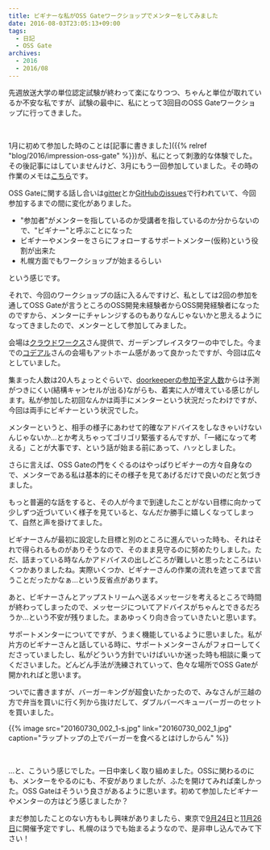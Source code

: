 ```yaml
---
title: ビギナーな私がOSS Gateワークショップでメンターをしてみました
date: 2016-08-03T23:05:13+09:00
tags:
  - 日記
  - OSS Gate
archives:
  - 2016
  - 2016/08
---
```


先週放送大学の単位認定試験が終わって楽になりつつ、ちゃんと単位が取れているか不安な私ですが、試験の最中に、私にとって3回目のOSS
Gateワークショップに行ってきました。

<br>

1月に初めて参加した時のことは[記事に書きました]({{% relref "blog/2016/impression-oss-gate" %}})が、私にとって刺激的な体験でした。その後記事にはしていませんけど、3月にもう一回参加していました。その時の作業のメモは[こちら](https://github.com/oss-gate/workshop/issues/23)です。

OSS Gateに関する話し合いは[gitter](https://gitter.im/oss-gate/general)とか[GitHubのissues](https://github.com/oss-gate/workshop/issues/8)で行われていて、今回参加するまでの間に変化がありました。

- "参加者"がメンターを指しているのか受講者を指しているのか分からないので、"ビギナー"と呼ぶことになった
- ビギナーやメンターをさらにフォローするサポートメンター(仮称)という役割が出来た
- 札幌方面でもワークショップが始まるらしい

という感じです。

それで、今回のワークショップの話に入るんですけど、私としては2回の参加を通してOSS Gateが言うところのOSS開発未経験者からOSS開発経験者になったのですから、メンターにチャレンジするのもありなんじゃないかと思えるようになってきましたので、メンターとして参加してみました。

会場は[クラウドワークス](http://cloudworks.jp)さん提供で、ガーデンプレイスタワーの中でした。今までの[コデアル](http://www.codeal.asia)さんの会場もアットホーム感があって良かったですが、今回は広々としていました。

集まった人数は20人ちょっとぐらいで、[doorkeeperの参加予定人数](https://oss-gate.doorkeeper.jp/events/upcoming)からは予測がつきにくい(結構キャンセルが出る)ながらも、着実に人が増えている感じがします。私が参加した初回なんかは両手にメンターという状況だったわけですが、今回は両手にビギナーという状況でした。

メンターというと、相手の様子にあわせて的確なアドバイスをしなきゃいけないんじゃないか…とか考えちゃってゴリゴリ緊張するんですが、「一緒になって考える」ことが大事です、という話が始まる前にあって、ハッとしました。

さらに言えば、OSS Gateの門をくぐるのはやっぱりビギナーの方々自身なので、メンターである私は基本的にその様子を見てあげるだけで良いのだと気づきました。

もっと普遍的な話をすると、その人が今まで到達したことがない目標に向かって少しずつ近づいていく様子を見ていると、なんだか勝手に嬉しくなってしまって、自然と声を掛けてました。

ビギナーさんが最初に設定した目標と別のところに進んでいった時も、それはそれで得られるものがありそうなので、そのまま見守るのに努めたりしました。ただ、詰まっている時なんかアドバイスの出しどころが難しいと思ったところはいくつかありましたね。実際いくつか、ビギナーさんの作業の流れを遮ってまで言うことだったかなぁ…という反省点があります。

あと、ビギナーさんとアップストリームへ送るメッセージを考えるところで時間が終わってしまったので、メッセージについてアドバイスがちゃんとできるだろうか…という不安が残りました。まあゆっくり向き合っていきたいと思います。

サポートメンターについてですが、うまく機能しているように思いました。私が片方のビギナーさんと話している時に、サポートメンターさんがフォローしてくださっていましたし、私がどういう方針でいけばいいか迷った時も相談に乗ってくださいました。どんどん手法が洗練されていって、色々な場所でOSS
Gateが開かれればと思います。

ついでに書きますが、バーガーキングが超食いたかったので、みなさんが三越の方で弁当を買いに行く列から抜けだして、ダブルバーベキューバーガーのセットを買いました。

{{% image src="20160730_002_1-s.jpg" link="20160730_002_1.jpg" caption="ラップトップの上でバーガーを食べるとはけしからん" %}}

<br>

…と、こういう感じでした。一日中楽しく取り組めました。OSSに関わるのにも、メンターをやるのにも、不安がありましたが、ふたを開けてみれば楽しかった。OSS
Gateはそういう良さがあるように思います。初めて参加したビギナーやメンターの方はどう感じましたか？

まだ参加したことのない方ももし興味がありましたら、東京で[9月24日](https://oss-gate.doorkeeper.jp/events/46275)と[11月26日](https://oss-gate.doorkeeper.jp/events/50539)に開催予定ですし、札幌のほうでも始まるようなので、是非申し込んでみて下さい！
